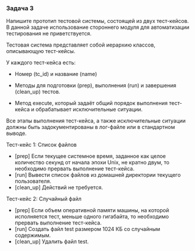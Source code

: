 <h3> Задача 3 </h3>

Напишите прототип тестовой системы, состоящей из двух тест-кейсов. В данной задаче использование стороннего модуля для автоматизации тестирования не приветствуется.

Тестовая система представляет собой иерархию классов, описывающую тест-кейсы. 

У каждого тест-кейса есть:

* Номер (tc_id) и название (name)
* Методы для подготовки (prep), выполнения (run) и завершения (clean_up) тестов.

* Метод execute, который задаёт общий порядок выполнения тест-кейса и обрабатывает исключительные ситуации. 

Все этапы выполнения тест-кейса, а также исключительные ситуации должны быть задокументированы в лог-файле или в стандартном выводе.

Тест-кейс 1: Список файлов
* [prep] Если текущее системное время, заданное как целое количество секунд от начала эпохи Unix, не кратно двум, то необходимо прервать выполнение тест-кейса.
* [run] Вывести список файлов из домашней директории текущего пользователя.
* [clean_up] Действий не требуется.

Тест-кейс 2: Случайный файл
* [prep] Если объем оперативной памяти машины, на которой исполняется тест, меньше одного гигабайта, то необходимо прервать выполнение тест-кейса.
* [run] Создать файл test размером 1024 КБ со случайным содержимым.
* [clean_up] Удалить файл test.
